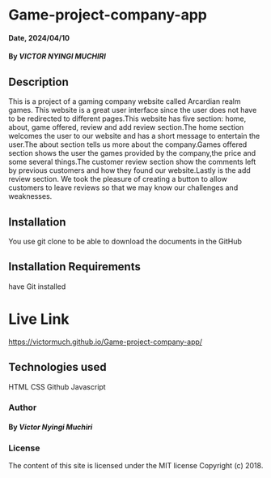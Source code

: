 # Game-project-company-app

#### Date, 2024/04/10

#### By _VICTOR NYINGI MUCHIRI_

## Description

This is a project of a gaming company website called Arcardian realm games. This website is a great user interface since the user does not have to be redirected to different pages.This website has five section: home, about, game offered, review and add review section.The home section welcomes the user to our website and has a short message to entertain the user.The about section tells us more about the company.Games offered section shows the user the games provided by the company,the price and some several things.The customer review section show the comments left by previous customers and how they found our website.Lastly is the add review section. We took the pleasure of creating a button to allow customers to leave reviews so that we may know our challenges and weaknesses.

## Installation

You use git clone to be able to download the documents in the GitHub

## Installation Requirements

have Git installed

# Live Link

https://victormuch.github.io/Game-project-company-app/ 

## Technologies used

HTML
CSS
Github
Javascript

### Author

#### By _Victor Nyingi Muchiri_

### License

The content of this site is licensed under the MIT license
Copyright (c) 2018.
